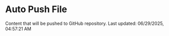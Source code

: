 # Auto Push File

Content that will be pushed to GitHub repository.
Last updated: 06/29/2025, 04:57:21 AM